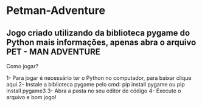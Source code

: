 # Petman-Adventure
 Jogo criado utilizando da biblioteca pygame do Python
 mais informações, apenas abra o arquivo PET - MAN ADVENTURE
----------------------------------------------------------------

Como jogar?

1- Para jogar é necessário ter o Python no computador, para baixar clique aqui
2- Instale a biblioteca pygame pelo cmd: pip install pygame ou pip install pygame3
3- Abra a pasta no seu editor de código
4- Execute o arquivo e bom jogo!
